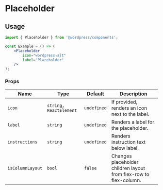 # Placeholder

## Usage
<!-- wp:docs/sandbox { "name": "placeholder" } -->
```jsx
import { Placeholder } from '@wordpress/components';

const Example = () => (
	<Placeholder
		icon="wordpress-alt"
		label="Placeholder"
	/>
);
```
<!-- /wp:docs/sandbox -->

### Props

Name | Type | Default | Description
--- | --- | --- | ---
`icon` | `string, ReactElement` | `undefined` | If provided, renders an icon next to the label.
`label` | `string` | `undefined` | Renders a label for the placeholder.
`instructions` | `string` | `undefined` | Renders instruction text below label.
`isColumnLayout` | `bool` | `false` | Changes placeholder children layout from flex-row to flex-column.
